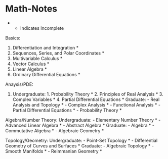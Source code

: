 # Math-Notes

* - Indicates Incomplete


Basics:
1. Differentiation and Integration *
2. Sequences, Series, and Polar Coordinates *
3. Multivariable Calculus *
4. Vector Calculus *
5. Linear Algebra *
6. Ordinary Differential Equations *


Anaysis/PDE:
  1. Undergraduate:
    1. Probability Theory *
    2. Principles of Real Analysis *
    3. Complex Variables *
    4. Partial Differential Equations *
  Graduate:
    - Real Analysis and Topology *
    - Complex Analysis *
    - Functional Analysis *
    - Partial Differential Equations *
    - Probability Theory *


Algebra/Number Theory:
  Undergraduate:
    - Elementary Number Theory *
    - Advanced Linear Algebra *
    - Abstract Algebra *
  Graduate:
    - Algebra *
    - Commutative Algebra *
    - Algebraic Geometry *


Topology/Geometry:
  Undergraduate:
    - Point-Set Topology *
    - Differential Geometry of Curves and Surfaces *
  Graduate:
    - Algebraic Topology *
    - Smooth Manifolds *
    - Reimmanian Geometry *








